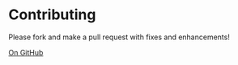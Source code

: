 # Contributing

Please fork and make a pull request with fixes and enhancements!

[On GitHub](https://github.com/gbabineau/reviewVABBA2data)
